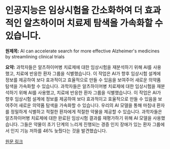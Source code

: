 # 인공지능은 임상시험을 간소화하여 더 효과적인 알츠하이머 치료제 탐색을 가속화할 수 있습니다.

**원제목:** AI can accelerate search for more effective Alzheimer's medicines by streamlining clinical trials

**요약:** 과학자들은 알츠하이머병 치료제에 대한 임상시험을 재분석하기 위해 AI를 사용했고, 치료에 반응한 환자 그룹을 식별했습니다. 이 작업은 AI가 향후 임상시험 설계에 정보를 제공하여 보다 효과적이고 효율적으로 만들 수 있음을 보여주어 새로운 의약품 탐색을 가속화할 수 있습니다. 과학자들은 알츠하이머병 치료제에 대한 임상시험을 재분석하기 위해 AI를 사용했고, 치료에 반응한 환자 그룹을 식별했습니다. 이 작업은 AI가 향후 임상시험 설계에 정보를 제공하여 보다 효과적이고 효율적으로 만들 수 있음을 보여주어 새로운 의약품 탐색을 가속화할 수 있습니다. 우리의 AI 모델을 통해 마침내 환자를 정밀하게 식별하고 적절한 환자에게 적절한 약물을 제공할 수 있습니다. 과학자들은 알츠하이머병 치료제에 대한 완료된 임상시험 결과를 재평가하기 위해 AI 모델을 사용했습니다. 그들은 약물이 초기 단계의 느리게 진행되는 경증 인지 장애가 있는 환자 그룹에서 인지 기능 저하를 46% 늦췄다는 것을 발견했습니다.

[원문 링크](https://www.cam.ac.uk/research/news/ai-can-accelerate-search-for-more-effective-alzheimers-medicines-by-streamlining-clinical-trials)
